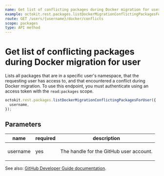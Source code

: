```yaml
---
name: Get list of conflicting packages during Docker migration for user
example: octokit.rest.packages.listDockerMigrationConflictingPackagesForUser({ username })
route: GET /users/{username}/docker/conflicts
scope: packages
type: API method
---
```


# Get list of conflicting packages during Docker migration for user

Lists all packages that are in a specific user's namespace, that the requesting user has access to, and that encountered a conflict during Docker migration.
To use this endpoint, you must authenticate using an access token with the `read:packages` scope.

```js
octokit.rest.packages.listDockerMigrationConflictingPackagesForUser({
  username,
});
```

## Parameters

<table>
  <thead>
    <tr>
      <th>name</th>
      <th>required</th>
      <th>description</th>
    </tr>
  </thead>
  <tbody>
    <tr><td>username</td><td>yes</td><td>

The handle for the GitHub user account.

</td></tr>
  </tbody>
</table>

See also: [GitHub Developer Guide documentation](https://docs.github.com/rest/packages/packages#get-list-of-conflicting-packages-during-docker-migration-for-user).
